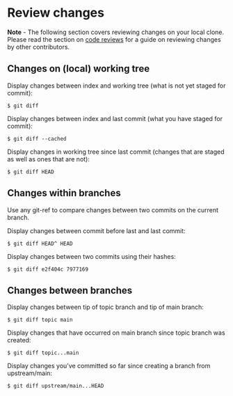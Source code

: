 # Review changes

**Note** - The following section covers reviewing changes on your local
clone. Please read the section on [code reviews][zulip-rtd-review] for a guide
on reviewing changes by other contributors.

## Changes on (local) working tree

Display changes between index and working tree (what is not yet staged for commit):

```console
$ git diff
```

Display changes between index and last commit (what you have staged for commit):

```console
$ git diff --cached
```

Display changes in working tree since last commit (changes that are staged as
well as ones that are not):

```console
$ git diff HEAD
```

## Changes within branches

Use any git-ref to compare changes between two commits on the current branch.

Display changes between commit before last and last commit:

```console
$ git diff HEAD^ HEAD
```

Display changes between two commits using their hashes:

```console
$ git diff e2f404c 7977169
```

## Changes between branches

Display changes between tip of topic branch and tip of main branch:

```console
$ git diff topic main
```

Display changes that have occurred on main branch since topic branch was created:

```console
$ git diff topic...main
```

Display changes you've committed so far since creating a branch from upstream/main:

```console
$ git diff upstream/main...HEAD
```

[zulip-rtd-review]: ../contributing/code-reviewing.md
